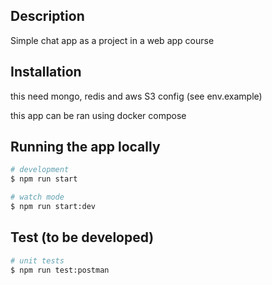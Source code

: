 ## Description

Simple chat app as a project in a web app course


## Installation

this need mongo, redis and aws S3 config (see env.example)

this app can be ran using docker compose


## Running the app locally

```bash
# development
$ npm run start

# watch mode
$ npm run start:dev
```

## Test (to be developed)

```bash
# unit tests
$ npm run test:postman
```
